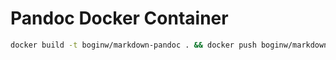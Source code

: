 # Pandoc Docker Container

```bash
docker build -t boginw/markdown-pandoc . && docker push boginw/markdown-pandoc
```